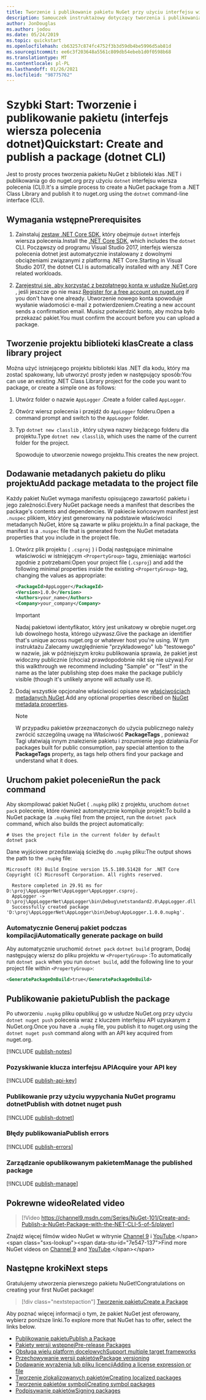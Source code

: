 ```yaml
---
title: Tworzenie i publikowanie pakietu NuGet przy użyciu interfejsu wiersza polecenia dotnet
description: Samouczek instruktażowy dotyczący tworzenia i publikowania pakietu NuGet przy użyciu interfejs wiersza polecenia platformy .NET Core, dotnet.
author: JonDouglas
ms.author: jodou
ms.date: 05/24/2019
ms.topic: quickstart
ms.openlocfilehash: cb63257c874fc4752f3b3d59db4be5996d5ab81d
ms.sourcegitcommit: ee6c3f203648a5561c809db54ebeb1d0f0598b68
ms.translationtype: MT
ms.contentlocale: pl-PL
ms.lasthandoff: 01/26/2021
ms.locfileid: "98775762"
---
```

# <a name="quickstart-create-and-publish-a-package-dotnet-cli"></a><span data-ttu-id="7e547-103">Szybki Start: Tworzenie i publikowanie pakietu (interfejs wiersza polecenia dotnet)</span><span class="sxs-lookup"><span data-stu-id="7e547-103">Quickstart: Create and publish a package (dotnet CLI)</span></span>

<span data-ttu-id="7e547-104">Jest to prosty proces tworzenia pakietu NuGet z biblioteki klas .NET i publikowania go do nuget.org przy użyciu `dotnet` interfejsu wiersza polecenia (CLI).</span><span class="sxs-lookup"><span data-stu-id="7e547-104">It's a simple process to create a NuGet package from a .NET Class Library and publish it to nuget.org using the `dotnet` command-line interface (CLI).</span></span>

## <a name="prerequisites"></a><span data-ttu-id="7e547-105">Wymagania wstępne</span><span class="sxs-lookup"><span data-stu-id="7e547-105">Prerequisites</span></span>

1. <span data-ttu-id="7e547-106">Zainstaluj [zestaw .NET Core SDK](https://www.microsoft.com/net/download/), który obejmuje `dotnet` interfejs wiersza polecenia.</span><span class="sxs-lookup"><span data-stu-id="7e547-106">Install the [.NET Core SDK](https://www.microsoft.com/net/download/), which includes the `dotnet` CLI.</span></span> <span data-ttu-id="7e547-107">Począwszy od programu Visual Studio 2017, interfejs wiersza polecenia dotnet jest automatycznie instalowany z dowolnymi obciążeniami związanymi z platformą .NET Core.</span><span class="sxs-lookup"><span data-stu-id="7e547-107">Starting in Visual Studio 2017, the dotnet CLI is automatically installed with any .NET Core related workloads.</span></span>

1. <span data-ttu-id="7e547-108">[Zarejestruj się, aby korzystać z bezpłatnego konta w usłudze NuGet.org](https://www.nuget.org/users/account/LogOn?returnUrl=%2F) , jeśli jeszcze go nie masz.</span><span class="sxs-lookup"><span data-stu-id="7e547-108">[Register for a free account on nuget.org](https://www.nuget.org/users/account/LogOn?returnUrl=%2F) if you don't have one already.</span></span> <span data-ttu-id="7e547-109">Utworzenie nowego konta spowoduje wysłanie wiadomości e-mail z potwierdzeniem.</span><span class="sxs-lookup"><span data-stu-id="7e547-109">Creating a new account sends a confirmation email.</span></span> <span data-ttu-id="7e547-110">Musisz potwierdzić konto, aby można było przekazać pakiet.</span><span class="sxs-lookup"><span data-stu-id="7e547-110">You must confirm the account before you can upload a package.</span></span>

## <a name="create-a-class-library-project"></a><span data-ttu-id="7e547-111">Tworzenie projektu biblioteki klas</span><span class="sxs-lookup"><span data-stu-id="7e547-111">Create a class library project</span></span>

<span data-ttu-id="7e547-112">Można użyć istniejącego projektu biblioteki klas .NET dla kodu, który ma zostać spakowany, lub utworzyć prosty jeden w następujący sposób:</span><span class="sxs-lookup"><span data-stu-id="7e547-112">You can use an existing .NET Class Library project for the code you want to package, or create a simple one as follows:</span></span>

1. <span data-ttu-id="7e547-113">Utwórz folder o nazwie `AppLogger` .</span><span class="sxs-lookup"><span data-stu-id="7e547-113">Create a folder called `AppLogger`.</span></span>

1. <span data-ttu-id="7e547-114">Otwórz wiersz polecenia i przejdź do `AppLogger` folderu.</span><span class="sxs-lookup"><span data-stu-id="7e547-114">Open a command prompt and switch to the `AppLogger` folder.</span></span>

1. <span data-ttu-id="7e547-115">Typ `dotnet new classlib` , który używa nazwy bieżącego folderu dla projektu.</span><span class="sxs-lookup"><span data-stu-id="7e547-115">Type `dotnet new classlib`, which uses the name of the current folder for the project.</span></span>

   <span data-ttu-id="7e547-116">Spowoduje to utworzenie nowego projektu.</span><span class="sxs-lookup"><span data-stu-id="7e547-116">This creates the new project.</span></span>

## <a name="add-package-metadata-to-the-project-file"></a><span data-ttu-id="7e547-117">Dodawanie metadanych pakietu do pliku projektu</span><span class="sxs-lookup"><span data-stu-id="7e547-117">Add package metadata to the project file</span></span>

<span data-ttu-id="7e547-118">Każdy pakiet NuGet wymaga manifestu opisującego zawartość pakietu i jego zależności.</span><span class="sxs-lookup"><span data-stu-id="7e547-118">Every NuGet package needs a manifest that describes the package's contents and dependencies.</span></span> <span data-ttu-id="7e547-119">W pakiecie końcowym manifest jest `.nuspec` plikiem, który jest generowany na podstawie właściwości metadanych NuGet, które są zawarte w pliku projektu.</span><span class="sxs-lookup"><span data-stu-id="7e547-119">In a final package, the manifest is a `.nuspec` file that is generated from the NuGet metadata properties that you include in the project file.</span></span>

1. <span data-ttu-id="7e547-120">Otwórz plik projektu ( `.csproj` ) i Dodaj następujące minimalne właściwości w istniejącym `<PropertyGroup>` tagu, zmieniając wartości zgodnie z potrzebami:</span><span class="sxs-lookup"><span data-stu-id="7e547-120">Open your project file (`.csproj`) and add the following minimal properties inside the existing `<PropertyGroup>` tag, changing the values as appropriate:</span></span>

    ```xml
    <PackageId>AppLogger</PackageId>
    <Version>1.0.0</Version>
    <Authors>your_name</Authors>
    <Company>your_company</Company>
    ```

    > [!Important]
    > <span data-ttu-id="7e547-121">Nadaj pakietowi identyfikator, który jest unikatowy w obrębie nuget.org lub dowolnego hosta, którego używasz.</span><span class="sxs-lookup"><span data-stu-id="7e547-121">Give the package an identifier that's unique across nuget.org or whatever host you're using.</span></span> <span data-ttu-id="7e547-122">W tym instruktażu Zalecamy uwzględnienie "przykładowego" lub "testowego" w nazwie, jak w późniejszym kroku publikowania sprawia, że pakiet jest widoczny publicznie (chociaż prawdopodobnie nikt się nie używa).</span><span class="sxs-lookup"><span data-stu-id="7e547-122">For this walkthrough we recommend including "Sample" or "Test" in the name as the later publishing step does make the package publicly visible (though it's unlikely anyone will actually use it).</span></span>

1. <span data-ttu-id="7e547-123">Dodaj wszystkie opcjonalne właściwości opisane we [właściwościach metadanych NuGet](/dotnet/core/tools/csproj#nuget-metadata-properties).</span><span class="sxs-lookup"><span data-stu-id="7e547-123">Add any optional properties described on [NuGet metadata properties](/dotnet/core/tools/csproj#nuget-metadata-properties).</span></span>

    > [!Note]
    > <span data-ttu-id="7e547-124">W przypadku pakietów przeznaczonych do użycia publicznego należy zwrócić szczególną uwagę na Właściwość **PackageTags** , ponieważ Tagi ułatwiają innym znalezienie pakietu i zrozumienie jego działania.</span><span class="sxs-lookup"><span data-stu-id="7e547-124">For packages built for public consumption, pay special attention to the **PackageTags** property, as tags help others find your package and understand what it does.</span></span>

## <a name="run-the-pack-command"></a><span data-ttu-id="7e547-125">Uruchom pakiet polecenie</span><span class="sxs-lookup"><span data-stu-id="7e547-125">Run the pack command</span></span>

<span data-ttu-id="7e547-126">Aby skompilować pakiet NuGet ( `.nupkg` plik) z projektu, uruchom `dotnet pack` polecenie, które również automatycznie kompiluje projekt:</span><span class="sxs-lookup"><span data-stu-id="7e547-126">To build a NuGet package (a `.nupkg` file) from the project, run the `dotnet pack` command, which also builds the project automatically:</span></span>

```dotnetcli
# Uses the project file in the current folder by default
dotnet pack
```

<span data-ttu-id="7e547-127">Dane wyjściowe przedstawiają ścieżkę do `.nupkg` pliku:</span><span class="sxs-lookup"><span data-stu-id="7e547-127">The output shows the path to the `.nupkg` file:</span></span>

```output
Microsoft (R) Build Engine version 15.5.180.51428 for .NET Core
Copyright (C) Microsoft Corporation. All rights reserved.

  Restore completed in 29.91 ms for D:\proj\AppLoggerNet\AppLogger\AppLogger.csproj.
  AppLogger -> D:\proj\AppLoggerNet\AppLogger\bin\Debug\netstandard2.0\AppLogger.dll
  Successfully created package 'D:\proj\AppLoggerNet\AppLogger\bin\Debug\AppLogger.1.0.0.nupkg'.
```

### <a name="automatically-generate-package-on-build"></a><span data-ttu-id="7e547-128">Automatycznie Generuj pakiet podczas kompilacji</span><span class="sxs-lookup"><span data-stu-id="7e547-128">Automatically generate package on build</span></span>

<span data-ttu-id="7e547-129">Aby automatycznie uruchomić `dotnet pack` `dotnet build` program, Dodaj następujący wiersz do pliku projektu w `<PropertyGroup>` :</span><span class="sxs-lookup"><span data-stu-id="7e547-129">To automatically run `dotnet pack` when you run `dotnet build`, add the following line to your project file within `<PropertyGroup>`:</span></span>

```xml
<GeneratePackageOnBuild>true</GeneratePackageOnBuild>
```

## <a name="publish-the-package"></a><span data-ttu-id="7e547-130">Publikowanie pakietu</span><span class="sxs-lookup"><span data-stu-id="7e547-130">Publish the package</span></span>

<span data-ttu-id="7e547-131">Po utworzeniu `.nupkg` pliku opublikuj go w usłudze NuGet.org przy użyciu `dotnet nuget push` polecenia wraz z kluczem interfejsu API uzyskanym z NuGet.org.</span><span class="sxs-lookup"><span data-stu-id="7e547-131">Once you have a `.nupkg` file, you publish it to nuget.org using the `dotnet nuget push` command along with an API key acquired from nuget.org.</span></span>

[!INCLUDE [publish-notes](includes/publish-notes.md)]

### <a name="acquire-your-api-key"></a><span data-ttu-id="7e547-132">Pozyskiwanie klucza interfejsu API</span><span class="sxs-lookup"><span data-stu-id="7e547-132">Acquire your API key</span></span>

[!INCLUDE [publish-api-key](includes/publish-api-key.md)]

### <a name="publish-with-dotnet-nuget-push"></a><span data-ttu-id="7e547-133">Publikowanie przy użyciu wypychania NuGet programu dotnet</span><span class="sxs-lookup"><span data-stu-id="7e547-133">Publish with dotnet nuget push</span></span>

[!INCLUDE [publish-dotnet](includes/publish-dotnet.md)]

### <a name="publish-errors"></a><span data-ttu-id="7e547-134">Błędy publikowania</span><span class="sxs-lookup"><span data-stu-id="7e547-134">Publish errors</span></span>

[!INCLUDE [publish-errors](includes/publish-errors.md)]

### <a name="manage-the-published-package"></a><span data-ttu-id="7e547-135">Zarządzanie opublikowanym pakietem</span><span class="sxs-lookup"><span data-stu-id="7e547-135">Manage the published package</span></span>

[!INCLUDE [publish-manage](includes/publish-manage.md)]

## <a name="related-video"></a><span data-ttu-id="7e547-136">Pokrewne wideo</span><span class="sxs-lookup"><span data-stu-id="7e547-136">Related video</span></span>

> [!Video https://channel9.msdn.com/Series/NuGet-101/Create-and-Publish-a-NuGet-Package-with-the-NET-CLI-5-of-5/player]

<span data-ttu-id="7e547-137">Znajdź więcej filmów wideo NuGet w witrynie [Channel 9](https://channel9.msdn.com/Series/NuGet-101) i [YouTube](https://www.youtube.com/playlist?list=PLdo4fOcmZ0oVLvfkFk8O9h6v2Dcdh2bh_).</span><span class="sxs-lookup"><span data-stu-id="7e547-137">Find more NuGet videos on [Channel 9](https://channel9.msdn.com/Series/NuGet-101) and [YouTube](https://www.youtube.com/playlist?list=PLdo4fOcmZ0oVLvfkFk8O9h6v2Dcdh2bh_).</span></span>

## <a name="next-steps"></a><span data-ttu-id="7e547-138">Następne kroki</span><span class="sxs-lookup"><span data-stu-id="7e547-138">Next steps</span></span>

<span data-ttu-id="7e547-139">Gratulujemy utworzenia pierwszego pakietu NuGet!</span><span class="sxs-lookup"><span data-stu-id="7e547-139">Congratulations on creating your first NuGet package!</span></span>

> [!div class="nextstepaction"]
> [<span data-ttu-id="7e547-140">Tworzenie pakietu</span><span class="sxs-lookup"><span data-stu-id="7e547-140">Create a Package</span></span>](../create-packages/creating-a-package-dotnet-cli.md)

<span data-ttu-id="7e547-141">Aby poznać więcej informacji o tym, że pakiet NuGet jest oferowany, wybierz poniższe linki.</span><span class="sxs-lookup"><span data-stu-id="7e547-141">To explore more that NuGet has to offer, select the links below.</span></span>

- [<span data-ttu-id="7e547-142">Publikowanie pakietu</span><span class="sxs-lookup"><span data-stu-id="7e547-142">Publish a Package</span></span>](../nuget-org/publish-a-package.md)
- [<span data-ttu-id="7e547-143">Pakiety wersji wstępnej</span><span class="sxs-lookup"><span data-stu-id="7e547-143">Pre-release Packages</span></span>](../create-packages/Prerelease-Packages.md)
- [<span data-ttu-id="7e547-144">Obsługa wielu platform docelowych</span><span class="sxs-lookup"><span data-stu-id="7e547-144">Support multiple target frameworks</span></span>](../create-packages/multiple-target-frameworks-project-file.md)
- [<span data-ttu-id="7e547-145">Przechowywanie wersji pakietów</span><span class="sxs-lookup"><span data-stu-id="7e547-145">Package versioning</span></span>](../concepts/package-versioning.md)
- [<span data-ttu-id="7e547-146">Dodawanie wyrażenia lub pliku licencji</span><span class="sxs-lookup"><span data-stu-id="7e547-146">Adding a license expression or file</span></span>](../reference/msbuild-targets.md#packing-a-license-expression-or-a-license-file)
- [<span data-ttu-id="7e547-147">Tworzenie zlokalizowanych pakietów</span><span class="sxs-lookup"><span data-stu-id="7e547-147">Creating localized packages</span></span>](../create-packages/creating-localized-packages.md)
- [<span data-ttu-id="7e547-148">Tworzenie pakietów symboli</span><span class="sxs-lookup"><span data-stu-id="7e547-148">Creating symbol packages</span></span>](../create-packages/symbol-packages-snupkg.md)
- [<span data-ttu-id="7e547-149">Podpisywanie pakietów</span><span class="sxs-lookup"><span data-stu-id="7e547-149">Signing packages</span></span>](../create-packages/Sign-a-package.md)
